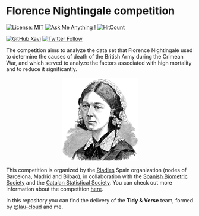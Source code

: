 # Florence Nightingale competition 

<!-- badges: start -->
[![License: MIT](https://img.shields.io/badge/License-MIT-blue.svg)](https://opensource.org/licenses/MIT)
[![Ask Me Anything !](https://img.shields.io/badge/Ask%20me-anything-1abc9c.svg)](https://github.com/xavivg91/florence-nightingale-competition/issues/new)
[![HitCount](http://hits.dwyl.com/xavivg91/florence-nightingale-competition.svg)](http://hits.dwyl.com/xavivg91/florence-nightingale-competition)

[![GitHub Xavi](https://img.shields.io/github/followers/xavivg91?label=follow&style=social)](https://github.com/xavivg91/)
[![Twitter Follow](https://img.shields.io/twitter/follow/Xavier91vg.svg?style=social)](https://twitter.com/Xavier91vg)
<!-- badges: end -->
                                                                     

The competition aims to analyze the data set that Florence Nightingale used to determine the causes of death of the British Army during the Crimean War, and which served to analyze the factors associated with high mortality and to reduce it significantly. 

<p align="center">
<img src='florence-nightingale.jpg' height="225" /></a>
</p>

This competition is organized by the [Rladies](https://rladies.org/) Spain organization (nodes of Barcelona, Madrid and Bilbao), in collaboration with the [Spanish Biometric Society](http://www.biometricsociety.net/) and the [Catalan Statistical Society](http://soce.iec.cat/). You can check out more information about the competition [here](https://github.com/rladies/spain_nightingale).

In this repository you can find the delivery of the **Tidy & Verse** team, formed by [@lau-cloud](https://github.com/lau-cloud) and me.
